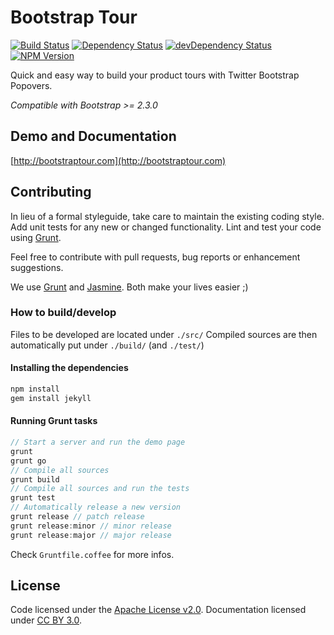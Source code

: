 # Bootstrap Tour 
[![Build Status](http://img.shields.io/travis/sorich87/bootstrap-tour.svg)](https://travis-ci.org/sorich87/bootstrap-tour)
[![Dependency Status](https://david-dm.org/sorich87/bootstrap-tour.svg?theme=shields.io)](https://david-dm.org/sorich87/bootstrap-tour)
[![devDependency Status](https://david-dm.org/sorich87/bootstrap-tour/dev-status.svg?theme=shields.io)](https://david-dm.org/sorich87/bootstrap-tour#info=devDependencies)
[![NPM Version](http://img.shields.io/npm/v/bootstrap-tour.svg)](https://www.npmjs.org/)

Quick and easy way to build your product tours with Twitter Bootstrap Popovers.

*Compatible with Bootstrap >= 2.3.0*

## Demo and Documentation
[http://bootstraptour.com](http://bootstraptour.com)

## Contributing
In lieu of a formal styleguide, take care to maintain the existing coding style. Add unit tests for any new or changed functionality. Lint and test your code using [Grunt](http://gruntjs.com/).

Feel free to contribute with pull requests, bug reports or enhancement suggestions.

We use [Grunt](http://gruntjs.com/) and [Jasmine](http://pivotal.github.io/jasmine/). Both make your lives easier ;)

### How to build/develop

Files to be developed are located under `./src/`
Compiled sources are then automatically put under `./build/` (and `./test/`)

#### Installing the dependencies

```bash
npm install
gem install jekyll
```

#### Running Grunt tasks

```javascript
// Start a server and run the demo page
grunt
grunt go
// Compile all sources
grunt build
// Compile all sources and run the tests
grunt test
// Automatically release a new version
grunt release // patch release
grunt release:minor // minor release
grunt release:major // major release
```

Check `Gruntfile.coffee` for more infos.

## License

Code licensed under the [Apache License v2.0](http://www.apache.org/licenses/LICENSE-2.0).
Documentation licensed under [CC BY 3.0](http://creativecommons.org/licenses/by/3.0/).
